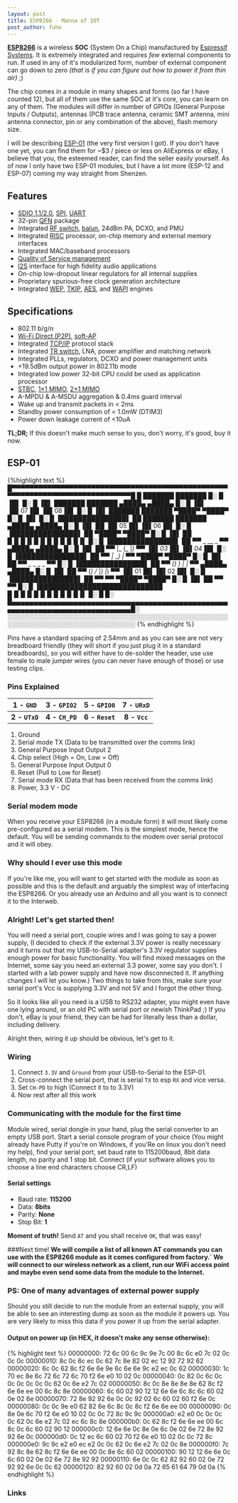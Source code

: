 ```yaml
---
layout: post
title: ESP8266 - Manna of IOT
post_author: fuho
---
```


[**ESP8266**][esp8266-web] is a wireless
**SOC** (System On a Chip) manufactured by
[Espressif Systems][espressif-web]. It is extremely integrated and
requires *few* external components to run. If used in any of it's modularized
form, number of external component can go down to zero *(that is if you can
figure out how to power it from thin air)* ;)  

The chip comes in a module in many shapes and forms (so far I have counted 12),
but all of them use the same SOC at it's core, you can learn on any of them.
The modules will differ in number of GPIOs (General Purpose Inputs / Outputs),
antennas (PCB trace antenna, ceramic SMT antenna, mini antenna connector, pin or
any combination of the above), flash memory size.

I will be describing [ESP-01](#pinout) (the very first version I got). If you don't have
one yet, you can find them for ~$3 / piece or less on AliExpress or eBay,
I believe that you, the esteemed reader, can find the seller easily yourself.
As of now I only have two ESP-01 modules, but I have a lot more (ESP-12 and
ESP-07) coming my way straight from Shenzen.

## Features
 - [SDIO 1.1/2.0][sdio], [SPI][spi], [UART][uart]
 - 32-pin [QFN][qfn] package
 - Integrated [RF switch][rf-switch], [balun][balun], 24dBm PA, DCXO, and PMU
 - Integrated [RISC][risc] processor, on-chip memory and external memory interfaces
 - Integrated MAC/baseband processors
 - [Quality of Service management][qos]
 - [I2S][i2s] interface for high fidelity audio applications
 - On-chip low-dropout linear regulators for all internal supplies
 - Proprietary spurious-free clock generation architecture
 - Integrated [WEP][wep], [TKIP][tkip], [AES][aes], and [WAPI][wapi] engines

## Specifications
 - 802.11 b/g/n
 - [Wi-Fi Direct (P2P)][wifi-direct], [soft-AP][soft-ap]
 - Integrated [TCP/IP][tcpip] protocol stack
 - Integrated [TR switch][tr-switch], LNA, power amplifier and matching network
 - Integrated PLLs, regulators, DCXO and power management units
 - +19.5dBm output power in 802.11b mode
 - Integrated low power 32-bit CPU could be used as application processor
 - [STBC][stbc], [1×1 MIMO][mimo], [2×1 MIMO][mimo]
 - A-MPDU & A-MSDU aggregation & 0.4ms guard interval
 - Wake up and transmit packets in < 2ms
 - Standby power consumption of < 1.0mW (DTIM3)
 - Power down leakage current of <10uA

**TL;DR;** If this doesn't make much sense to you, don't worry,
it's good, buy it now.

## ESP-01
<a name="pinout"></a>

{%highlight text %}
█▀▀▀▀▀▀▀▀▀▀▀▀▀▀▀▀▀▀▀▀▀▀▀▀▀▀▀▀▀▀▀▀▀▀▀▀▀▀▀▀▀▀▀▀▀▀▀▀▀▀▀▀▀▀▀▀▀▀▀▀▀▀▀▀▀▀▀▀▀▀▀▀▀▀▀▀▀█
█                             ███████       ███████                           █░
█ ▐█▌                                                                         █░
█ ▐█▌                         ███████       ███████           ▄████▄  ▄████▄  █░
█ ▐█▌                                                        ▐█▌07▐█▌▐█▌08▐█▌ █░
█ ▐█▌                         ███████       ███████           ▀████▀  ▀████▀  █░
█ ▐█▌                                                                         █░
█ ▐███████████████▌    ██     ███████       ███████           ▄████▄  ▄████▄  █░
█               ▐█▌    ██                                    ▐█▌05▐█▌▐█▌06▐█▌ █░
█ ▐███████████████▌    ██                                     ▀████▀  ▀████▀  █░
█ ▐█▌                  ██           █▐▌█▐▌█▐▌█▐▌█▐▌█▐▌                        █░
█ ▐███████████████▌    ██        ▀▀  _  __  _         ▀▀      ▄████▄  ▄████▄  █░
█               ▐█▌    ██        ▀▀ |_ (_  |_)        ▀▀     ▐█▌03▐█▌▐█▌04▐█▌ █░
█ ▐███████████████▌    ██        ▀▀ |_ __) |          ▀▀      ▀████▀  ▀████▀  █░
█ ▐█▌                  ██        ▀▀    _  _   _   _   ▀▀                      █░
█ ▐███████████████▌    ██        ▀▀   (_)  ) |_  |_   ▀▀      ▄████▄  ▄████▄  █░
█               ▐█▌    ██        ▀▀   (_) /_ |_) |_)  ▀▀     ▐█▌01▐█▌▐█▌02▐█▌ █░
█ ▐███████████████▌    ██        ▀▀                   ▀▀      ▀████▀  ▀████▀  █░
█ ▐█▌                  ██        ▀▀                   ▀▀                      █░
█ ▐████████████████████████████     █▐▌█▐▌█▐▌█▐▌█▐▌█▐▌                        █░
█                                                                             █░
█▄▄▄▄▄▄▄▄▄▄▄▄▄▄▄▄▄▄▄▄▄▄▄▄▄▄▄▄▄▄▄▄▄▄▄▄▄▄▄▄▄▄▄▄▄▄▄▄▄▄▄▄▄▄▄▄▄▄▄▄▄▄▄▄▄▄▄▄▄▄▄▄▄▄▄▄▄█░
 ░░░░░░░░░░░░░░░░░░░░░░░░░░░░░░░░░░░░░░░░░░░░░░░░░░░░░░░░░░░░░░░░░░░░░░░░░░░░░░░
{% endhighlight %}

Pins have a standard spacing of 2.54mm and as you can see are not very
breadboard friendly (they will short if you just plug it in a standard
breadboards), so you will either have to de-solder the header, use
use female to male jumper wires (you can never have enough of those) or use
testing clips.

### Pins Explained

| **1 - `GND`**  | **3 - `GPIO2`** | **5 - `GPIO0`** | **7 - `URxD`** |
|:--------------:|:---------------:|:---------------:|:--------------:|
| **2 - `UTxD`** | **4 - `CH_PD`** | **6 - `Reset`** | **8 - `Vcc`**  |

 1. Ground
 2. Serial mode TX (Data to be transmitted over the comms link)
 3. General Purpose Input Output 2
 4. Chip select (High = On, Low = Off)
 5. General Purpose Input Output 0
 6. Reset (Pull to Low for Reset)
 7. Serial mode RX (Data that has been received from the comms link)
 8. Power, 3.3 V - DC

### Serial modem mode
When you receive your ESP8266 (in a module form) it will most likely come
pre-configured as a serial modem. This is the simplest mode, hence the default.
You will be sending commands to the modem over serial protocol and it will obey.

### Why should I ever use this mode
If you're like me, you will want to get started with the module as soon as
possible and this is the default and arguably the simplest way of interfacing the
ESP8266.
Or you already use an Arduino and all you want is to connect it to the Interweb.

### Alright! Let's get started then!
You will need a serial port, couple wires and I was going to say a power supply,
(I decided to check if the external 3.3V power is really necessary and it
turns out that my USB-to-Serial adapter's 3.3V regulator supplies enough power
for basic functionality. You will find mixed messages on the Internet, some say
you need an external 3.3 power, some say you don't. I started with a lab power
supply and have now disconnected it. If anything changes I will let you know.)
Two things to take from this, make sure your serial port's Vcc is supplying
3.3V and not 5V and I forgot the other thing.

So it looks like all you need is a USB to RS232 adapter, you might even have
one lying around, or an old PC with serial port or newish ThinkPad ;)
If you don't, eBay is your friend, they can be had for literally less than a
dollar, including delivery.

Alright then, wiring it up should be obvious, let's get to it.

### Wiring
 1. Connect `3.3V` and `Ground` from your USB-to-Serial to the ESP-01.
 2. Cross-connect the serial port, that is serial `TX` to esp `RX`
 and vice versa.
 3. Set `CH-PD` to high (Connect it to to 3.3V)
 4. Now rest after all this work

### Communicating with the module for the first time
Module wired, serial dongle in your hand, plug the serial converter to an empty
USB port. Start a serial console program of your choice (You might already have
Putty if you're on Windows, if you'Re on linux you don't need my help),
find your serial port, set baud rate to 115200baud, 8bit data length,
no parity and 1 stop bit. Connect (if your software allows you to choose a line
end characters choose CR,LF)  

#### Serial settings
 - Baud rate: **115200**
 - Data:     **8bits**
 - Parity: **None**
 - Stop Bit: **1**

**Moment of truth!** Send `AT` and you shall receive `OK`, that was easy!

###Next time!
**We will compile a list of all known AT commands you can use with
the ESP8266 module as it comes configured from factory.` We will connect to
our wireless network as a client, run our WiFi access point and maybe even
send some data from the module to the Internet.**

### PS: One of many advantages of external power supply
Should you still decide to run the module from an external supply, you will be
able to see an interesting dump as soon as the module it powers up. You are
very likely to miss this data if you power it up from the serial adapter.

#### Output on power up (in HEX, it doesn't make any sense otherwise):

{% highlight text %}
    00000000: 72 6c 00 6c 9c 9e 7c 00   8c 6c e0 7c 02 0c 0c 0c
    00000010: 8c 0c 6c ec 0c 62 7c 8e   82 02 ec 12 92 72 92 62
    00000020: 6c 0c 62 8c f2 6e 6e 9e   6c 6e 6e 9c e2 ec 0c 62
    00000030: 1c 70 ec 8e 6c 72 6c 72   6c 70 f2 6e e0 10 02 0c
    00000040: 0c 82 0c 6c 0c 0c 0c 0c   0c 0c 62 0c 6e e2 7c 02
    00000050: 8c 0c 8e 8e 8e 8e 62 8c   f2 6e 6e ee 00 6c 8c 8e
    00000060: 6c 60 02 90 12 12 6e 6e   6c 8c 6c 60 02 0e 02 6e
    00000070: 72 8e 92 92 6e 0c 0c 92   02 6c 60 02 60 f2 6e 0c
    00000080: 0c 0c 9e e0 62 82 6e 6c   8c 0c 8c f2 6e 6e ee 00
    00000090: 0c 8e 0e 6c 70 f2 6e e0   10 02 0c 0c 72 8c 9c 9c
    000000a0: e2 e0 0c 0c 0c 0c 62 0c   6e e2 7c 02 ec 6c 8c 8e
    000000b0: 0c 62 8c f2 6e 6e ee 00   6c 8c 0c 6c 60 02 90 12
    000000c0: 12 6e 6e 0c 8e 0e 6c 0e   02 6e 72 8e 92 92 6e 0c
    000000d0: 0c 12 ec 6c 60 02 70 f2   6e e0 10 02 0c 0c 72 8c
    000000e0: 9c 9c e2 e0 ec e2 0c 0c   62 0c 6e e2 7c 02 0c 8e
    000000f0: 7c 92 8c 8e 62 8c f2 6e   6e ee 00 0c 8e 6c 60 02
    00000100: 90 12 12 6e 6e 0c 6c 60   02 0e 02 6e 72 8e 92 92
    00000110: 6e 0c 0c 62 82 92 60 02   0e 72 92 92 6e 0c 0c 62
    00000120: 82 92 60 02 0d 0a 72 65   61 64 79 0d 0a
{% endhighlight %}

### Links
[esp8266-web]:http://espressif.com/en/products/esp8266/
[espressif-web]:http://espressif.com
[sdio]:http://en.wikipedia.org/wiki/Secure_Digital#SDIO
[spi]:http://en.wikipedia.org/wiki/Serial_Peripheral_Interface_Bus
[uart]:http://en.wikipedia.org/wiki/Universal_asynchronous_receiver/transmitter
[qfn]:http://cds.linear.com/docs/en/packaging/QFN_32_05-08-1693.pdf
[risc]:http://en.wikipedia.org/wiki/Reduced_instruction_set_computing
[qos]:http://en.wikipedia.org/wiki/Quality_of_service
[i2s]:http://en.wikipedia.org/wiki/I%C2%B2S
[wep]:http://en.wikipedia.org/wiki/Wired_Equivalent_Privacy
[tkip]:http://en.wikipedia.org/wiki/Temporal_Key_Integrity_Protocol
[aes]:http://en.wikipedia.org/wiki/Advanced_Encryption_Standard
[wapi]:http://en.wikipedia.org/wiki/WLAN_Authentication_and_Privacy_Infrastructure
[wifi-direct]:http://en.wikipedia.org/wiki/Wi-Fi_Direct
[soft-ap]:http://en.wikipedia.org/wiki/SoftAP
[tcpip]:http://en.wikipedia.org/wiki/Internet_protocol_suite
[rf-switch]:http://en.wikipedia.org/wiki/RF_switch
[tr-switch]:http://en.wikipedia.org/wiki/Duplexer#Transmit-receive_switch
[balun]:http://en.wikipedia.org/wiki/Balun
[stbc]:http://en.wikipedia.org/wiki/Space%E2%80%93time_block_code
[mimo]:http://en.wikipedia.org/wiki/MIMO
